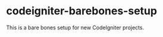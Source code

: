 codeigniter-barebones-setup
===========================

This is a bare bones setup for new CodeIgniter projects.
